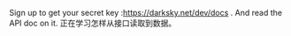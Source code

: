 Sign up to get your secret key :https://darksky.net/dev/docs .
And read the API doc on it.
正在学习怎样从接口读取到数据。
